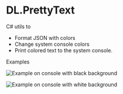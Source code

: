 ﻿# DL.PrettyText

C# utils to 
* Format JSON with colors
* Change system console colors
* Print colored text to the system console.

Examples

![Example on console with black background](http://lucato.it/demo_black_bg.png "Example on console with black background")

![Example on console with white background](http://lucato.it/demo_white_bg.png "Example on console with white background")